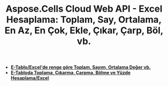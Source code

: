 ﻿---
title: "Aspose.Cells Cloud Web API - Excel Hesaplama: Toplam, Say, Ortalama, En Az, En Çok, Ekle, Çıkar, Çarp, Böl, vb."
second_title: Documen
ArticleTitle: "Excel Calculation: Sum, Count, Average, Min, Max, Add, Subtract, Multiply, Divide, et"
linktitle: Hesapla
type: docs
url: /tr/calculate/
keywords: Aspose.Cells Cloud REST API, Excel conversion, merge spreadsheets, split documents, protect Excel files, search and replace in Excel, transform spreadsheets, Office Excel 2016, Office Excel 2019, Office Excel 365
description: Bu Geliştirici Kılavuzu, Aspose.Cells for .NET özelliklerini etkili bir şekilde kullanmak için pratik senaryolar ve ipuçları sağlar; böylece belirli Excel belge görünümlerini elde edebilir ve çeşitli kullanım durumlarını verimli bir şekilde uygulayabilirsiniz.
weight: 20
kwords: Excel, Office Bulut, REST API, Elektronik Tablo İşleme, PDF Dönüştürme, CSV İşleme, JSON İşleme, Markdown Desteği, Geliştirici Kılavuzu, İşlevselliği Hesaplama
---
- **[E-Tablo/Excel'de renge göre Toplam, Sayım, Ortalama Değer vb.](https://docs.aspose.cloud/cells/aggregate-cells-by-color/)**
- **[E-Tabloda Toplama, Çıkarma, Çarpma, Bölme ve Yüzde Hesaplama/Excel](https://docs.aspose.cloud/cells/math-calculate/)**
